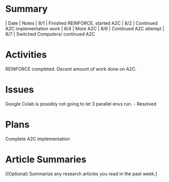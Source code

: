 # Summary

| Date   | Notes
| 8/1    | Finished REINFORCE, started A2C
| 8/2    | Continued A2C implementation work
| 8/4 | More A2C
| 8/6 | Continued A2C attempt
| 8/7 | Switched Computers/ continued A2C

# Activities

REINFORCE completed. Decent amount of work done on A2C.

# Issues

Google Colab is possibly not going to let 3 parallel envs run. - Resolved

# Plans

Complete A2C implementation

# Article Summaries

[(Optional) Summarize any research articles you read in the past week.]
